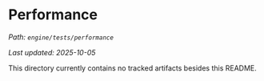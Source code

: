 # Performance

_Path: `engine/tests/performance`_

_Last updated: 2025-10-05_


This directory currently contains no tracked artifacts besides this README.
